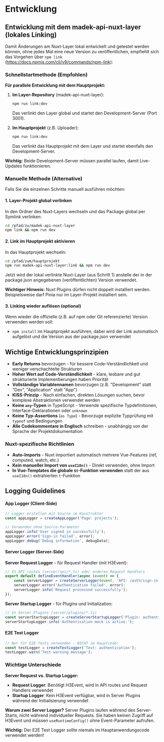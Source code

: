 # Entwicklung

## Entwicklung mit dem madek-api-nuxt-layer (lokales Linking)

Damit Änderungen am Nuxt-Layer lokal entwickelt und getestet werden können, ohne jedes Mal eine neue Version zu veröffentlichen, empfiehlt sich das Vorgehen über `npm link` (https://docs.npmjs.com/cli/v9/commands/npm-link):

### Schnellstartmethode (Empfohlen)

**Für parallele Entwicklung mit dem Hauptprojekt:**

1. **Im Layer-Repository** (madek-api-nuxt-layer):
   ```bash
   npm run link:dev
   ```
   Das verlinkt den Layer global und startet den Development-Server (Port 3001).

2. **Im Hauptprojekt** (z.B. Uploader):
   ```bash
   npm run link:dev
   ```
   Das verlinkt das Hauptprojekt mit dem Layer und startet ebenfalls den Development-Server.

**Wichtig:** Beide Development-Server müssen parallel laufen, damit Live-Updates funktionieren.

### Manuelle Methode (Alternative)

Falls Sie die einzelnen Schritte manuell ausführen möchten:

#### 1. Layer-Projekt global verlinken

In den Ordner des Nuxt-Layers wechseln und das Package global per Symlink verlinken:

```bash
cd /pfad/zu/madek-api-nuxt-layer
npm link && npm run dev
```

#### 2. Link im Hauptprojekt aktivieren

In das Hauptprojekt wechseln:

```bash
cd /pfad/zum/hauptprojekt
npm run madek-api-nuxt-layer:link && npm run dev
```

Jetzt wird der lokal verlinkte Nuxt-Layer (aus Schritt 1) anstelle der in der package.json angegebenen (veröffentlichten) Version verwendet.

**Wichtiger Hinweis:** Nuxt Plugins dürfen nicht doppelt installiert werden. Beispielsweise darf Pinia nur im Layer-Projekt installiert sein.

#### 3. Linking wieder auflösen (optional)

Wenn wieder die offizielle (z.B. auf npm oder Git referenzierte) Version verwenden werden soll:

- `npm install` im Hauptprojekt ausführen, dabei wird der Link automatisch aufgelöst und die Version aus der package.json verwendet

## Wichtige Entwicklungsprinzipien

- **Early Returns** bevorzugen - für bessere Code-Verständlichkeit und weniger verschachtelte Strukturen
- **Hoher Wert auf Code-Verständlichkeit** - klare, lesbare und gut strukturierte Implementierungen haben Priorität
- **Vollständige Variablennamen** bevorzugen (z.B. "Development" statt "Dev", "Application" statt "App")
- **KISS-Prinzip** - Nach einfachen, direkten Lösungen suchen, bevor komplexe Abstraktionen verwendet werden
- **Keine `any`-Typen** in TypeScript - Verwende spezifische Typdefinitionen, Interface-Deklarationen oder `unknown`
- **Keine Typ-Assertions** (`as Type`) - Bevorzuge explizite Typprüfung mit `typeof` und Bedingungen
- **Alle Codekommentare in Englisch** schreiben - unabhängig von der Sprache der Projektdokumentation

### Nuxt-spezifische Richtlinien

- **Auto-Imports** - Nuxt importiert automatisch mehrere Vue-Features (ref, computed, watch, etc.)
- **Kein manueller Import von `useI18n()`** - Direkt verwenden, ohne Import
- **In Vue-Templates die globale `$t`-Funktion verwenden** statt der aus `useI18n()` extrahierten `t`-Funktion

## Logging Guidelines

#### App Logger (Client-Side)
```typescript
// Logger erstellen mit Source im Konstruktor
const appLogger = createAppLogger('Page: projects');

// Verwenden ohne Source-Parameter
appLogger.info('User signed in successfully');
appLogger.error('Sign-in failed', error);
appLogger.debug('Debug information', debugData);
```

#### Server Logger (Server-Side)

**Server Request Logger** - für Request Handler (mit H3Event):
```typescript
// In API routes (server/api/*.ts) oder anderen Request Handlers
export default defineEventHandler(async (event) => {
	const serverLogger = createServerLogger(event, 'API: /auth/sign-in');
	serverLogger.error('Authentication failed', error);
	serverLogger.info('Request processed successfully');
});
```

**Server Startup Logger** - für Plugins und Initialization:
```typescript
// In Server Plugins (server/plugins/*.ts)
const serverStartupLogger = createServerStartupLogger('Plugin: authentication-mock');
serverStartupLogger.info('Authentication mock is active.');
```

#### E2E Test Logger
```typescript
// Nur für E2E-Tests verwenden - NICHT im Hauptcode!
const testLogger = createTestLogger('Test: authentication');
testLogger.warn('Test warning message');
```

### Wichtige Unterschiede

**Server Request vs. Startup Logger:**
- **Request Logger**: Benötigt H3Event, wird in API routes und Request Handlers verwendet
- **Startup Logger**: Kein H3Event verfügbar, wird in Server Plugins während der Initialisierung verwendet

**Warum zwei Server Logger?**
Server Plugins laufen während des Server-Starts, nicht während individueller Requests. Sie haben keinen Zugriff auf H3Event und müssen `useRuntimeConfig()` ohne Event-Parameter aufrufen.

**Wichtig:** Der E2E Test Logger sollte niemals im Hauptanwendungscode verwendet werden!
